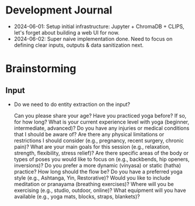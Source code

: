 # Development Journal

* 2024-06-01: Setup initial infrastructure: Jupyter + ChromaDB + CLIPS, let's forget about building a web UI for now.
* 2024-06-02: Super naive implementation done. Need to focus on defining clear inputs, outputs & data sanitization next.

# Brainstorming

## Input

 * Do we need to do entity extraction on the input? 
 
 
    Can you please share your age?
    Have you practiced yoga before? If so, for how long?
    What is your current experience level with yoga (beginner, intermediate, advanced)?
    Do you have any injuries or medical conditions that I should be aware of?
    Are there any physical limitations or restrictions I should consider (e.g., pregnancy, recent surgery, chronic pain)?
    What are your main goals for this session (e.g., relaxation, strength, flexibility, stress relief)?
    Are there specific areas of the body or types of poses you would like to focus on (e.g., backbends, hip openers, inversions)?
    Do you prefer a more dynamic (vinyasa) or static (hatha) practice?
    How long should the flow be?
    Do you have a preferred yoga style (e.g., Ashtanga, Yin, Restorative)?
    Would you like to include meditation or pranayama (breathing exercises)?
    Where will you be exercising (e.g., studio, outdoor, online)?
    What equipment will you have available (e.g., yoga mats, blocks, straps, blankets)?
